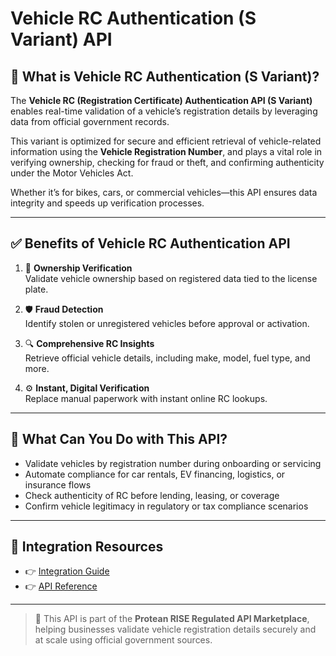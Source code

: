 # Vehicle RC Authentication (S Variant) API

## 📘 What is Vehicle RC Authentication (S Variant)?

The **Vehicle RC (Registration Certificate) Authentication API (S Variant)** enables real-time validation of a vehicle’s registration details by leveraging data from official government records.

This variant is optimized for secure and efficient retrieval of vehicle-related information using the **Vehicle Registration Number**, and plays a vital role in verifying ownership, checking for fraud or theft, and confirming authenticity under the Motor Vehicles Act.

Whether it’s for bikes, cars, or commercial vehicles—this API ensures data integrity and speeds up verification processes.

---

## ✅ Benefits of Vehicle RC Authentication API

1. 🚗 **Ownership Verification**  
   Validate vehicle ownership based on registered data tied to the license plate.

2. 🛡️ **Fraud Detection**  
   Identify stolen or unregistered vehicles before approval or activation.

3. 🔍 **Comprehensive RC Insights**  
   Retrieve official vehicle details, including make, model, fuel type, and more.

4. ⚙️ **Instant, Digital Verification**  
   Replace manual paperwork with instant online RC lookups.

---

## 💼 What Can You Do with This API?

- Validate vehicles by registration number during onboarding or servicing  
- Automate compliance for car rentals, EV financing, logistics, or insurance flows  
- Check authenticity of RC before lending, leasing, or coverage  
- Confirm vehicle legitimacy in regulatory or tax compliance scenarios

---

## 🔗 Integration Resources

- 👉 [Integration Guide](https://docs.risewithprotean.io/74/integration-guide)  
- 👉 [API Reference](https://docs.risewithprotean.io/74/api-reference)

---

> 📌 This API is part of the **Protean RISE Regulated API Marketplace**, helping businesses validate vehicle registration details securely and at scale using official government sources.
